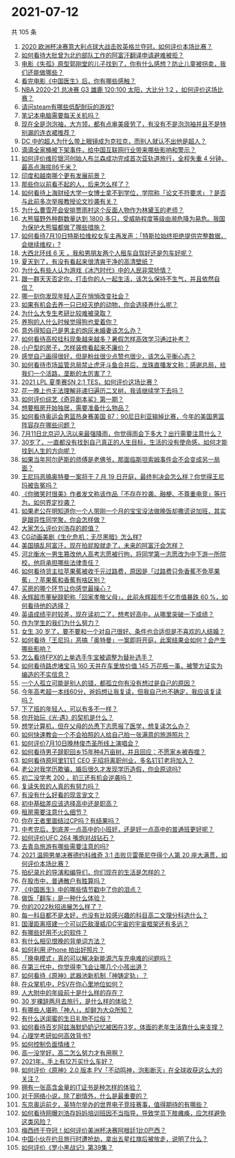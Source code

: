 # 2021-07-12

共 105 条

<!-- BEGIN -->
<!-- 最后更新时间 Mon Jul 12 2021 12:02:14 GMT+0800 (China Standard Time) -->

1. [2020
   欧洲杯决赛意大利点球大战击败英格兰夺冠，如何评价本场比赛？](https://www.zhihu.com/question/471657672)
2. [如何看待大批曾为北约部队工作的阿富汗翻译申请避难被拒？](https://www.zhihu.com/question/471612785)
3. [电影《失孤》原型郭刚堂的儿子找到了，你有什么感想？防止儿童被拐卖，我们还能做哪些？](https://www.zhihu.com/question/471641951)
4. [看完电影《中国医生》后，你有哪些感触？](https://www.zhihu.com/question/470774701)
5. [NBA 2020-21 总决赛 G3 雄鹿 120:100 太阳，大比分 1:2
   ，如何评价这场比赛？](https://www.zhihu.com/question/471663631)
6. [请问steam有哪些低配耐玩的游戏?](https://www.zhihu.com/question/355354021)
7. [笔记本电脑需要每天关机吗？](https://www.zhihu.com/question/424633596)
8. [现在全是泡泡袖，大方领，都有点审美疲劳了，有没有不是泡泡袖并且不是特别漏的连衣裙推荐？](https://www.zhihu.com/question/462523005)
9. [DC 中的超人为什么带上眼镜成为克拉克，而别人就认不出他是超人？](https://www.zhihu.com/question/470959218)
10. [滴滴全家桶被下架事件，给中国互联网行业带来哪些影响和警示？](https://www.zhihu.com/question/471242804)
11. [如何评价维珍银河创始人布兰森成功完成首次亚轨道旅行，全程失重 4
    分钟，最高点海拔86千米？](https://www.zhihu.com/question/469479395)
12. [印度和越南哪个更有发展前景？](https://www.zhihu.com/question/357821480)
13. [那些你以前看不起的人，后来怎么样了？](https://www.zhihu.com/question/60479561)
14. [如何看待上海财经大学一女博士拿不到学位，学院称「论文不符要求」？是否与此前多次举报教授论文抄袭有关？](https://www.zhihu.com/question/471268212)
15. [为什么曹雪芹会安排贾雨村这个反面人物作为林黛玉的老师？](https://www.zhihu.com/question/452061802)
16. [大熊猫野外种群数量达到 1800
    多只，受威胁程度等级由濒危降为易危。我国为保护大熊猫都做了哪些措施？](https://www.zhihu.com/question/470615403)
17. [如何看待7月10日特斯拉维权女车主再发声：「特斯拉始终拒绝提供完整数据，会继续维权」?](https://www.zhihu.com/question/471510652)
18. [大西北环线 6 天 ，我和男朋友两个人租车自驾好还是包车好呢？](https://www.zhihu.com/question/460032268)
19. [夏天到了，有没有看起来很清爽干净的高清壁纸？](https://www.zhihu.com/question/395401899)
20. [为什么有些人认为游戏《冰汽时代》中的人民非常矫情？](https://www.zhihu.com/question/470905655)
21. [跟一群天天否定你，打击你的人一起生活，该怎么保持不生气，并且依然自信？](https://www.zhihu.com/question/470883728)
22. [哪一刻你发现年轻人正在悄悄改变社会？](https://www.zhihu.com/question/447184915)
23. [如果有机会去养一只已经灭绝的动物，你会选择养什么呢？](https://www.zhihu.com/question/408285096)
24. [为什么大专生考研比较难被录取？](https://www.zhihu.com/question/271013499)
25. [养狗的人什么时候觉得狗也爱着你？](https://www.zhihu.com/question/268221776)
26. [意外得知自己是男主的炮灰未婚妻该怎么办？](https://www.zhihu.com/question/469837216)
27. [如何看待高校挂科现象越来越多？暑假怎样高效学习通过补考？](https://www.zhihu.com/question/471551123)
28. [小户型的房子，怎样装修看起来不廉价？](https://www.zhihu.com/question/463577426)
29. [感觉自己画得很好，但是粉丝很少点赞也很少，该怎么平衡心态？](https://www.zhihu.com/question/471412359)
30. [如何看待市场监管总局禁止虎牙斗鱼合并后，龙珠直播发文称：感谢总局，给我们一个活路，垄断的太厉害了？](https://www.zhihu.com/question/471401960)
31. [2021 LPL 夏季赛SN 2:1 TES，如何评价这场比赛？](https://www.zhihu.com/question/471568606)
32. [花一晚上也无法理解非递归遍历二叉树，我该继续学下去吗？](https://www.zhihu.com/question/387295413)
33. [如何评价综艺《奇异剧本鲨》第一期？](https://www.zhihu.com/question/471424989)
34. [想要租房开始独居，需要准备什么物品？](https://www.zhihu.com/question/294450531)
35. [如何看待奥运会男篮热身赛美国
    87：90尼日利亚输掉比赛，今年的美国男篮阵容存在哪些问题？](https://www.zhihu.com/question/471503895)
36. [7月11日北京迎入汛以来最强降雨，你觉得雨会下多大？出行需要注意什么？](https://www.zhihu.com/question/471533010)
37. [30岁了，一直都没有找到自己真正的人生目标，生活的没有使命感，如何才能找到人生的方向呢？](https://www.zhihu.com/question/19760164)
38. [如果当年阿尔萨斯的师傅是老佛爷，那面临斯坦索姆事件会不会变成另一局面？](https://www.zhihu.com/question/39683312)
39. [王尼玛恶搞奥特曼一案将于 7 月 19
    日开庭，最终判决会怎么样？你觉得王尼玛被告冤吗？](https://www.zhihu.com/question/471139974)
40. [《你微笑时很美》作者发文称该作品「不存在抄袭、融梗、不尊重电竞」等行为，如何界定抄袭？](https://www.zhihu.com/question/471672379)
41. [如果老公在明知道你一个人带刚一个月的宝宝没法做晚饭却撒谎说加班，其实是跟异性同学聚，你会怎样做？](https://www.zhihu.com/question/470868422)
42. [大家怎么评价刘浩存的颜值？](https://www.zhihu.com/question/415082238)
43. [CG动画美剧《生化危机：无尽黑暗》怎么样?](https://www.zhihu.com/question/470923732)
44. [美国搞乱阿富汗，现在拍屁股就走了，未来的阿富汗会怎样？](https://www.zhihu.com/question/470254637)
45. [河北衡水一男生篡改他人高考志愿被行拘，将同学第一志愿改为中下游一所院校，他将承担哪些法律责任？](https://www.zhihu.com/question/471217744)
46. [如何看待货主拉苹果蕉被收千元过路费，原因是「过路费只免香蕉不免苹果蕉」？苹果蕉和香蕉有啥区别？](https://www.zhihu.com/question/471137088)
47. [买房的哪个环节让你感觉最操心？](https://www.zhihu.com/question/470473641)
48. [永辉超市董秘辞职称「回家孝敬父母」，此前永辉超市千亿市值暴跌 60
    %，如何看待他的选择？](https://www.zhihu.com/question/470636516)
49. [英语成绩平时较差，现在读初二了，想考好高中，从哪里突破一下成绩？](https://www.zhihu.com/question/470892638)
50. [作为学生的我们为什么努力？](https://www.zhihu.com/question/470550277)
51. [女生 30
    岁了，要不要和一个对自己很好、条件也合适但是不喜欢的人结婚？](https://www.zhihu.com/question/463821091)
52. [如何看待「王尼玛」恶搞「奥特曼」一案即将开庭，此案结果会如何？会产生哪些影响？](https://www.zhihu.com/question/471109088)
53. [怎么看待FPX的上单选手牛宝被调整为替补选手？](https://www.zhihu.com/question/471058719)
54. [如何看待路虎堵宝马 160 天并在车里放价值 145
    万花瓶一事，被警方证实为编造的不实信息？](https://www.zhihu.com/question/471180914)
55. [一个人孤立可能是别人的错，都孤立你有没有想过是自己的原因？](https://www.zhihu.com/question/469497285)
56. [今年高考超一本线60分，爸妈想让我复读，但我自己也不确定，我应该复读吗？](https://www.zhihu.com/question/470979430)
57. [下了班的年轻人，可以有多不一样？](https://www.zhihu.com/question/471089114)
58. [你开始玩《光·遇》的契机是什么？](https://www.zhihu.com/question/466376863)
59. [想学计算机，但在父母的怂恿下志愿报了医学，想复读怎么办？](https://www.zhihu.com/question/470621971)
60. [如何快速教会一个不会拍照的人给自己拍一张满意的旅游照片？](https://www.zhihu.com/question/21683968)
61. [如何评价7月10日晚林俊杰圣所线上演唱会？](https://www.zhihu.com/question/471435723)
62. [如何看待男子辞职回乡15年种4万亩树，并且回应：不愿家乡被吞噬？](https://www.zhihu.com/question/471104371)
63. [如何看待原阿里钉钉 CEO 无招将离职创业，多名钉钉老将加入？](https://www.zhihu.com/question/471179922)
64. [老公对我学历欺骗，婚后很久才发现学历造假，你会原谅吗?](https://www.zhihu.com/question/347657075)
65. [初二没学考 200 ，初三还有机会逆袭吗？](https://www.zhihu.com/question/469647742)
66. [复读失败的人真的有努力吗？](https://www.zhihu.com/question/468243821)
67. [有没有什么好看的现言宠文？](https://www.zhihu.com/question/296896817)
68. [初中基础差应该选择高中还是职高？](https://www.zhihu.com/question/470991038)
69. [租房需要注意什么细节？](https://www.zhihu.com/question/273614571)
70. [你在王者里面结过CP吗？有结果吗？](https://www.zhihu.com/question/470353786)
71. [中考完后，到底差一点高中的小班好，还是好一点高中的普通班更好呢？](https://www.zhihu.com/question/469575580)
72. [如何评价UFC 264 嘴炮对战钻石？](https://www.zhihu.com/question/471526401)
73. [去青岛旅游有哪些需要注意的吗?](https://www.zhihu.com/question/463940803)
74. [2021 温网男单决赛德约科维奇 3:1 击败贝雷蒂尼夺得个人第 20
    座大满贯，如何评价本场比赛？](https://www.zhihu.com/question/471646775)
75. [拍纪录片的导演和编导们，你们现在的生活是怎样的？](https://www.zhihu.com/question/21367029)
76. [在股市中，普通散户有胜算吗？](https://www.zhihu.com/question/462749796)
77. [《中国医生》中的哪些情节戳中了你的泪点？](https://www.zhihu.com/question/469045633)
78. [做饭「翻车」是一种什么体验？](https://www.zhihu.com/question/470377393)
79. [你的2022秋招进展怎么样了？](https://www.zhihu.com/question/351714717)
80. [每一科目都不是太好，也没有比较感兴趣的科目高二文理分科选什么？](https://www.zhihu.com/question/468020385)
81. [国漫距离搭建一个可以匹敌漫威/DC宇宙的宇宙框架还有多远？](https://www.zhihu.com/question/470496281)
82. [有哪些好用不火的软件？](https://www.zhihu.com/question/310110592)
83. [有什么相见恨晚的背单词方法？](https://www.zhihu.com/question/48040579)
84. [如何利用 iPhone 拍出好照片？](https://www.zhihu.com/question/20746932)
85. [「换电模式」真的可以解决新能源汽车充电难的问题吗？](https://www.zhihu.com/question/452052665)
86. [在第三代中，你觉得李飞会让哪几个小孩出道？](https://www.zhihu.com/question/469727398)
87. [如何看待《原神》武器池新机制「神铸定轨」？](https://www.zhihu.com/question/471242389)
88. [在众掌机中，PSV在你心里地位如何？](https://www.zhihu.com/question/471086899)
89. [人大附中的年级前十是什么样的存在？](https://www.zhihu.com/question/322801940)
90. [30 岁裸辞两月去旅行，是什么样的体验？](https://www.zhihu.com/question/469997826)
91. [有哪些人堪称「神人」，却鲜为大众所知？](https://www.zhihu.com/question/39408533)
92. [有什么送闺蜜的生日礼物不烂俗？](https://www.zhihu.com/question/310113748)
93. [如何看待百岁阿兹海默奶奶记忆被困在3岁，体面的老年生活靠什么来支撑？](https://www.zhihu.com/question/471164232)
94. [心理学考研如何高效背书?](https://www.zhihu.com/question/367658708)
95. [如何控制负面情绪？](https://www.zhihu.com/question/20082759)
96. [高一没学好，高二怎么努力才有用啊？](https://www.zhihu.com/question/469064233)
97. [2021年，手上有12万买什么车好？](https://www.zhihu.com/question/453534204)
98. [如何评价《原神》2.0 版本
    PV「不动鸣神，泡影断灭」在全球收获这么大的关注？](https://www.zhihu.com/question/471289239)
99. [拥有一张高含金量的IT证书是种怎样的体验？](https://www.zhihu.com/question/470628182)
100. [对于网络小说，除了剧情外，什么是最重要的？](https://www.zhihu.com/question/471258652)
101. [东京奥运前夕，英特尔举办的世界电子竞技赛事，值得期待的有哪些？](https://www.zhihu.com/question/471064617)
102. [如何看待网曝刘浩存妈妈培训班因不当指导，导致学员下肢瘫痪，应怎样避免这类风险？](https://www.zhihu.com/question/471509047)
103. [梅西终于夺冠！如何评价美洲杯决赛阿根廷1比0巴西？](https://www.zhihu.com/question/471502194)
104. [中国小伙在约旦旅行时遭抢劫，拿出五星红旗后被放走，说明了什么？](https://www.zhihu.com/question/471187170)
105. [如何评价《罗小黑战记》第39集？](https://www.zhihu.com/question/471096080)

<!-- END -->
